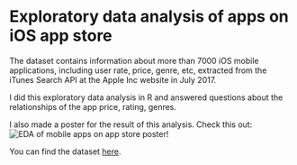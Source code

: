 # Exploratory data analysis of apps on iOS app store
The dataset contains information about more than 7000 iOS mobile applications, including user rate, price, genre, etc, extracted from the iTunes Search API at the Apple Inc website in July 2017. 

I did this exploratory data analysis in R and answered questions about the relationships of the app price, rating, genres. 

I also made a poster for the result of this analysis. Check this out:
![EDA of mobile apps on app store poster!](https://northeastern.instructure.com/users/93036/files/11624638/preview?verifier=3bo9NQqbq1daCPExFmL9qHVaOWpeWvU8movO9hl2)

You can find the dataset [here](https://www.kaggle.com/ramamet4/app-store-apple-data-set-10k-apps).
